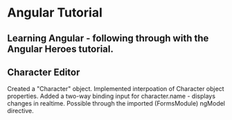 # Angular Tutorial

Learning Angular - following through with the Angular Heroes tutorial.
---
## Character Editor
Created a "Character" object.
Implemented interpoation of Character object properties.
Added a two-way binding input for character.name - displays changes in realtime.
  Possible through the imported (FormsModule) ngModel directive.
